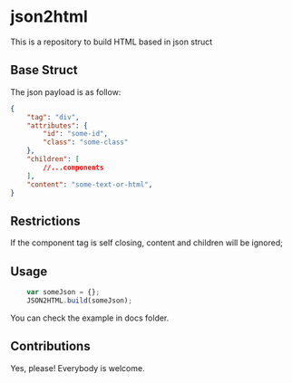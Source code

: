 # json2html
This is a repository to build HTML based in json struct

## Base Struct
The json payload is as follow:
```json
{
	"tag": "div",
	"attributes": {
		"id": "some-id",
		"class": "some-class"
	},
	"children": [
		//...components
	],
	"content": "some-text-or-html",
}
```

## Restrictions
If the component tag is self closing, content and children will be ignored;

## Usage
```javascript
	var someJson = {};
	JSON2HTML.build(someJson);
```

You can check the example in docs folder.

## Contributions
Yes, please! Everybody is welcome.